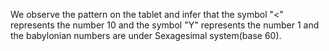 We observe the pattern on the tablet and infer that the symbol "<" represents the number 10 and the symbol "Y" represents the number 1 and the babylonian numbers are under Sexagesimal system(base 60).